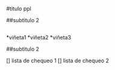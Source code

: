 #titulo ppl

##subtitulo 2

##

*viñeta1
*viñeta2
*viñeta3

##subtitulo 2

[] lista de chequeo 1
[] lista de chequeo 2


